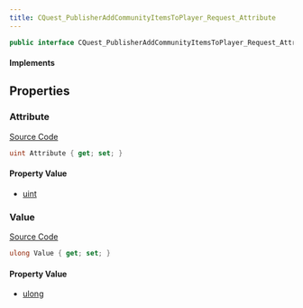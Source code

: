 ```yaml
---
title: CQuest_PublisherAddCommunityItemsToPlayer_Request_Attribute
---
```


```csharp
public interface CQuest_PublisherAddCommunityItemsToPlayer_Request_Attribute : ITypedProtobuf<CQuest_PublisherAddCommunityItemsToPlayer_Request_Attribute>, INativeHandle
```

#### Implements

## Properties

### Attribute

[Source Code](https://github.com/swiftly-solution/swiftlys2/blob/beta/managed/src/SwiftlyS2.Generated/Protobufs/Interfaces/CQuest_PublisherAddCommunityItemsToPlayer_Request_Attribute.cs#L13)

```csharp
uint Attribute { get; set; }
```

#### Property Value

- [uint](https://learn.microsoft.com/dotnet/api/system.uint32)

### Value

[Source Code](https://github.com/swiftly-solution/swiftlys2/blob/beta/managed/src/SwiftlyS2.Generated/Protobufs/Interfaces/CQuest_PublisherAddCommunityItemsToPlayer_Request_Attribute.cs#L16)

```csharp
ulong Value { get; set; }
```

#### Property Value

- [ulong](https://learn.microsoft.com/dotnet/api/system.uint64)

